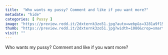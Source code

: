 ```yaml
---
title:  "Who wants my pussy? Comment and like if you want more?"
metadate: "hide"
categories: [ Pussy ]
image: "https://preview.redd.it/2dxternk3zo51.jpg?auto=webp&s=3281a9f15a9a363b1ed3ca29fa508e9f1023e024"
thumb: "https://preview.redd.it/2dxternk3zo51.jpg?width=1080&crop=smart&auto=webp&s=31ce92502ad762348b848ccd303aa1b2ff6fd012"
visit: ""
---
```

Who wants my pussy? Comment and like if you want more?
